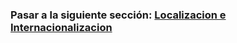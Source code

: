 
### Pasar a la siguiente sección: [Localizacion e Internacionalizacion](18-localizacion-internacionalizacion.md)